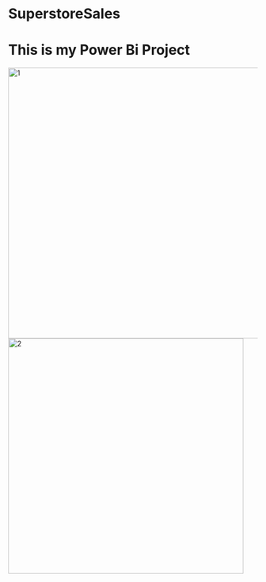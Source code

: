 # SuperstoreSales
# This is my Power Bi Project
<img width="546" alt="1" src="https://github.com/Shailyk05/superstoreSales/assets/153099163/ff105c49-6bec-45ed-80cf-5fa8e09318ff">
<img width="475" alt="2" src="https://github.com/Shailyk05/superstoreSales/assets/153099163/65536d53-b512-4430-89fa-2259f07f4468">
